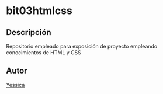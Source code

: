 # bit03htmlcss
## Descripción
Repositorio empleado para exposición de proyecto empleando conocimientos de HTML y CSS 
## Autor
[Yessica](https://www.linkedin.com/in/yessica-camargo98/)

